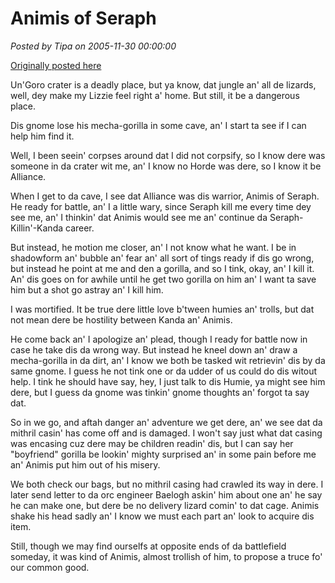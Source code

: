 # Animis of Seraph

*Posted by Tipa on 2005-11-30 00:00:00*

[Originally posted here](http://forums.worldofwarcraft.com/thread.aspx?fn=wow-realm-kirintor&t=10134&p=1&tmp=1#post10134)

Un'Goro crater is a deadly place, but ya know, dat jungle an' all de lizards, well, dey make my Lizzie feel right a' home. But still, it be a dangerous place.

Dis gnome lose his mecha-gorilla in some cave, an' I start ta see if I can help him find it.

Well, I been seein' corpses around dat I did not corpsify, so I know dere was someone in da crater wit me, an' I know no Horde was dere, so I know it be Alliance.

When I get to da cave, I see dat Alliance was dis warrior, Animis of Seraph. He ready for battle, an' I a little wary, since Seraph kill me every time dey see me, an' I thinkin' dat Animis would see me an' continue da Seraph-Killin'-Kanda career.

But instead, he motion me closer, an' I not know what he want. I be in shadowform an' bubble an' fear an' all sort of tings ready if dis go wrong, but instead he point at me and den a gorilla, and so I tink, okay, an' I kill it. An' dis goes on for awhile until he get two gorilla on him an' I want ta save him but a shot go astray an' I kill him.

I was mortified. It be true dere little love b'tween humies an' trolls, but dat not mean dere be hostility between Kanda an' Animis.

He come back an' I apologize an' plead, though I ready for battle now in case he take dis da wrong way. But instead he kneel down an' draw a mecha-gorilla in da dirt, an' I know we both be tasked wit retrievin' dis by da same gnome. I guess he not tink one or da udder of us could do dis witout help. I tink he should have say, hey, I just talk to dis Humie, ya might see him dere, but I guess da gnome was tinkin' gnome thoughts an' forgot ta say dat.

So in we go, and aftah danger an' adventure we get dere, an' we see dat da mithril casin' has come off and is damaged. I won't say just what dat casing was encasing cuz dere may be children readin' dis, but I can say her "boyfriend" gorilla be lookin' mighty surprised an' in some pain before me an' Animis put him out of his misery.

We both check our bags, but no mithril casing had crawled its way in dere. I later send letter to da orc engineer Baelogh askin' him about one an' he say he can make one, but dere be no delivery lizard comin' to dat cage. Animis shake his head sadly an' I know we must each part an' look to acquire dis item.

Still, though we may find ourselfs at opposite ends of da battlefield someday, it was kind of Animis, almost trollish of him, to propose a truce fo' our common good.
